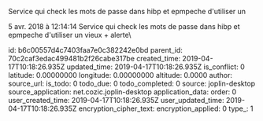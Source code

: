 Service qui check les mots de passe dans hibp et epmpeche d\'utiliser un

5 avr. 2018 à 12:14:14
Service qui check les mots de passe dans hibp et epmpeche d\'utiliser un
vieux + alerte\


id: b6c00557d4c7403faa7e0c382242e0bd
parent_id: 70c2caf3edac499481b2f26cabe317be
created_time: 2019-04-17T10:18:26.935Z
updated_time: 2019-04-17T10:18:26.935Z
is_conflict: 0
latitude: 0.00000000
longitude: 0.00000000
altitude: 0.0000
author: 
source_url: 
is_todo: 0
todo_due: 0
todo_completed: 0
source: joplin-desktop
source_application: net.cozic.joplin-desktop
application_data: 
order: 0
user_created_time: 2019-04-17T10:18:26.935Z
user_updated_time: 2019-04-17T10:18:26.935Z
encryption_cipher_text: 
encryption_applied: 0
type_: 1